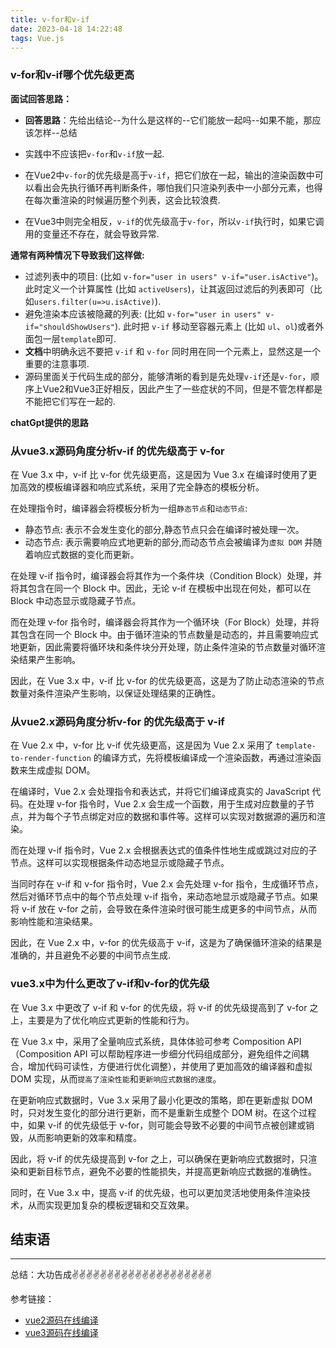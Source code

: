 ```yaml
---
title: v-for和v-if
date: 2023-04-18 14:22:48
tags: Vue.js
---
```


<meta name="referrer" content="no-referrer"/>


### v-for和v-if哪个优先级更高
**面试回答思路：**

* **回答思路**：先给出结论--为什么是这样的--它们能放一起吗--如果不能，那应该怎样--总结



-   实践中不应该把`v-for`和`v-if`放一起.
-   在Vue2中`v-for`的优先级是高于`v-if`，把它们放在一起，输出的渲染函数中可以看出会先执行循环再判断条件，哪怕我们只渲染列表中一小部分元素，也得在每次重渲染的时候遍历整个列表，这会比较浪费.

-   在Vue3中则完全相反，`v-if`的优先级高于`v-for`，所以`v-if`执行时，如果它调用的变量还不存在，就会导致异常.

**通常有两种情况下导致我们这样做:**

-  过滤列表中的项目: (比如 `v-for="user in users" v-if="user.isActive"`)。此时定义一个计算属性 (比如 `activeUsers`)，让其返回过滤后的列表即可（比如`users.filter(u=>u.isActive)`).
-   避免渲染本应该被隐藏的列表: (比如 `v-for="user in users" v-if="shouldShowUsers"`). 此时把 `v-if` 移动至容器元素上 (比如 `ul`、`ol`)或者外面包一层`template`即可.
-  **文档**中明确永远不要把 `v-if` 和 `v-for` 同时用在同一个元素上，显然这是一个重要的注意事项.
-  源码里面关于代码生成的部分，能够清晰的看到是先处理`v-if`还是`v-for`，顺序上Vue2和Vue3正好相反，因此产生了一些症状的不同，但是不管怎样都是不能把它们写在一起的.


**chatGpt提供的思路**
### 从vue3.x源码角度分析v-if 的优先级高于 v-for

在 Vue 3.x 中，v-if 比 v-for 优先级更高，这是因为 Vue 3.x 在编译时使用了更加高效的模板编译器和响应式系统，采用了完全静态的模板分析。

在处理指令时，编译器会将模板分析为一组`静态节点`和`动态节点`:

* 静态节点: 表示不会发生变化的部分,静态节点只会在编译时被处理一次。
* 动态节点: 表示需要响应式地更新的部分,而动态节点会被编译为`虚拟 DOM` 并随着响应式数据的变化而更新。

在处理 v-if 指令时，编译器会将其作为一个条件块（Condition Block）处理，并将其包含在同一个 Block 中。因此，无论 v-if 在模板中出现在何处，都可以在 Block 中动态显示或隐藏子节点。

而在处理 v-for 指令时，编译器会将其作为一个循环块（For Block）处理，并将其包含在同一个 Block 中。由于循环渲染的节点数量是动态的，并且需要响应式地更新，因此需要将循环块和条件块分开处理，防止条件渲染的节点数量对循环渲染结果产生影响。

因此，在 Vue 3.x 中，v-if 比 v-for 的优先级更高，这是为了防止动态渲染的节点数量对条件渲染产生影响，以保证处理结果的正确性。

### 从vue2.x源码角度分析v-for 的优先级高于 v-if

在 Vue 2.x 中，v-for 比 v-if 优先级更高，这是因为 Vue 2.x 采用了 `template-to-render-function` 的编译方式，先将模板编译成一个渲染函数，再通过渲染函数来生成虚拟 DOM。

在编译时，Vue 2.x 会处理指令和表达式，并将它们编译成真实的 JavaScript 代码。在处理 v-for 指令时，Vue 2.x 会生成一个函数，用于生成对应数量的子节点，并为每个子节点绑定对应的数据和事件等。这样可以实现对数据源的遍历和渲染。

而在处理 v-if 指令时，Vue 2.x 会根据表达式的值条件性地生成或跳过对应的子节点。这样可以实现根据条件动态地显示或隐藏子节点。

当同时存在 v-if 和 v-for 指令时，Vue 2.x 会先处理 v-for 指令，生成循环节点，然后对循环节点中的每个节点处理 v-if 指令，来动态地显示或隐藏子节点。如果将 v-if 放在 v-for 之前，会导致在条件渲染时很可能生成更多的中间节点，从而影响性能和渲染结果。

因此，在 Vue 2.x 中，v-for 的优先级高于 v-if，这是为了确保循环渲染的结果是准确的，并且避免不必要的中间节点生成.
### vue3.x中为什么更改了v-if和v-for的优先级

在 Vue 3.x 中更改了 v-if 和 v-for 的优先级，将 v-if 的优先级提高到了 v-for 之上，主要是为了优化响应式更新的性能和行为。

在 Vue 3.x 中，采用了全量响应式系统，具体体验可参考 Composition API（Composition API 可以帮助程序进一步细分代码组成部分，避免组件之间耦合，增加代码可读性，方便进行优化调整），并使用了更加高效的编译器和虚拟 DOM 实现，从而`提高了渲染性能`和`更新响应式数据的速度`。

在更新响应式数据时，Vue 3.x 采用了最小化更改的策略，即在更新虚拟 DOM 时，只对发生变化的部分进行更新，而不是重新生成整个 DOM 树。在这个过程中，如果 v-if 的优先级低于 v-for，则可能会导致不必要的中间节点被创建或销毁，从而影响更新的效率和精度。

因此，将 v-if 的优先级提高到 v-for 之上，可以确保在更新响应式数据时，只渲染和更新目标节点，避免不必要的性能损失，并提高更新响应式数据的准确性。

同时，在 Vue 3.x 中，提高 v-if 的优先级，也可以更加灵活地使用条件渲染技术，从而实现更加复杂的模板逻辑和交互效果。



## 结束语
---
总结：大功告成✌️✌️✌️✌️✌️✌️✌️✌️✌️✌️✌️✌️✌️✌️✌️✌️✌️✌️✌️✌️


参考链接：

* [vue2源码在线编译](https://github1s.com/vuejs/vue/blob/HEAD/src/compiler/codegen/index.js#L65-L66)
* [vue3源码在线编译](https://github1s.com/vuejs/vue/blob/HEAD/packages/compiler-core/src/codegen.ts#L586-L587)